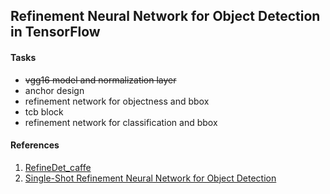 ## Refinement Neural Network for Object Detection in TensorFlow

#### Tasks
* ~~vgg16 model and normalization layer~~
* anchor design
* refinement network for objectness and bbox
* tcb block
* refinement network for classification and bbox


#### References
1. [RefineDet_caffe](https://github.com/sfzhang15/RefineDet)
2. [Single-Shot Refinement Neural Network for Object Detection](https://arxiv.org/pdf/1711.06897.pdf)
